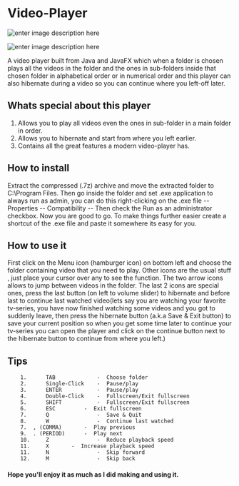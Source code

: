 # Video-Player


![enter image description here](https://lh3.googleusercontent.com/mOHw3fXSfPfhK6Y7p9_DmputT4iGfO2Q3w8FKIFSZ9QklZGOZEwaEej_RDNIb8xkmLZD6JCY5g0 "VideoPlayer Image 1")


![enter image description here](https://lh3.googleusercontent.com/WvTp0nh9sUloVz4ZBVcWJyqRTJqBpvQmR47NzDgTLp9QxrcLIL451WNffJs97lGDypr7WNPglPc "VideoPlayer Image 3")




A video player built from Java and JavaFX which when a folder is chosen plays all the videos in the folder and the ones in sub-folders inside that chosen folder in alphabetical order or in numerical order and this player can also hibernate during a video so you can continue where you left-off later.

## Whats special about this player
1. Allows you to play all videos even the ones in sub-folder in a main folder in order.
2. Allows you to hibernate and start from where you left earlier.
3. Contains all the great features a modern video-player has.



## How to install 
Extract the compressed (.7z) archive and move the extracted folder to C:\Program Files. Then go inside the folder and set .exe application to always run as admin, you can do this right-clicking on the .exe file -- Properties -- Compatibility -- Then check the Run as an administrator checkbox. Now you are good to go. To make things further easier create a shortcut of the .exe file and paste it somewhere its easy for you.

## How to use it

First click on the Menu icon (hamburger icon) on bottom left and choose the folder containing video that you need to play.
Other icons are the usual stuff , just place your cursor over any to see the function.
The two arrow icons allows to jump between videos in the folder.
The last 2 icons are special ones, press the last button (on left to volume slider) to hibernate and before last to continue last watched video(lets say you are watching your favorite tv-series, you have now finished watching some videos and you got to suddenly leave, then press the hibernate button (a.k.a Save & Exit button) to save your current position so when you get some time later to continue your tv-series you can open the player and click on the continue button next to the hibernate button to continue from where you left.)


## Tips
 		1.   	TAB          	-  Choose folder
		2.   	Single-Click 	-  Pause/play
		3.   	ENTER        	-  Pause/play
		4.   	Double-Click 	-  Fullscreen/Exit fullscreen
		5.   	SHIFT        	-  Fullscreen/Exit fullscreen
		6.      ESC       	-  Exit fullscreen 
		7.   	Q            	-  Save & Quit
		8.   	W            	-  Continue last watched
		7. 	, (COMMA)    	-  Play previous
		9.	. (PERIOD)   	-  Play next
		10.  	Z            	-  Reduce playback speed
		11.  	X 		-  Increase playback speed
  		11.  	N            	-  Skip forward
 		12.  	M            	-  Skip back

 


 #### Hope you'll enjoy it as much as I did making and using it.

